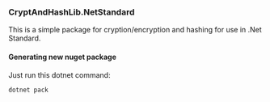 ﻿### CryptAndHashLib.NetStandard

This is a simple package for cryption/encryption and hashing for use in .Net Standard.


#### Generating new nuget package
Just run this dotnet command:

```bash
dotnet pack
```